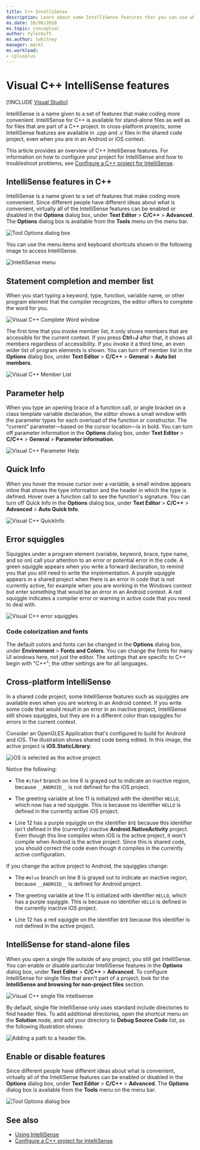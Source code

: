 ```yaml
---
title: C++ IntelliSense
description: Learn about some IntelliSense features that you can use while coding your C++ project.
ms.date: 10/08/2018
ms.topic: conceptual
author: tylermsft
ms.author: twhitney
manager: markl
ms.workload:
- cplusplus
---
```

# Visual C++ IntelliSense features

 [!INCLUDE [Visual Studio](~/includes/applies-to-version/vs-windows-only.md)]

IntelliSense is a name given to a set of features that make coding more convenient. IntelliSense for C++ is available for stand-alone files as well as for files that are part of a C++ project. In cross-platform projects, some IntelliSense features are available in *.cpp* and *.c* files in the shared code project, even when you are in an Android or iOS context.

This article provides an overview of C++ IntelliSense features. For information on how to configure your project for IntelliSense and how to troubleshoot problems, see [Configure a C++ project for IntelliSense](visual-cpp-intellisense-configuration.md).

## IntelliSense features in C++

IntelliSense is a name given to a set of features that make coding more convenient. Since different people have different ideas about what is convenient, virtually all of the IntelliSense features can be enabled or disabled in the **Options** dialog box, under **Text Editor** > **C/C++** > **Advanced**. The **Options** dialog box is available from the **Tools** menu on the menu bar.

![Tool Options dialog box](../ide/media/sintellisensecpptoolsoptions.PNG)

You can use the menu items and keyboard shortcuts shown in the following image to access IntelliSense.

![IntelliSense menu](../ide/media/vs2015_cpp_intellisense_menu.png)

## Statement completion and member list

When you start typing a keyword, type, function, variable name, or other program element that the compiler recognizes, the editor offers to complete the word for you.

![Visual C&#43;&#43; Complete Word window](../ide/media/vs2015_cpp_complete_word.png)

The first time that you invoke member list, it only shows members that are accessible for the current context. If you press **Ctrl**+**J** after that, it shows all members regardless of accessibility. If you invoke it a third time, an even wider list of program elements is shown. You can turn off member list in the **Options** dialog box, under **Text Editor** > **C/C++** > **General** > **Auto list members**.

![Visual C&#43;&#43; Member List](../ide/media/vs2015_cpp_list_members.png)

## Parameter help

When you type an opening brace of a function call, or angle bracket on a class template variable declaration, the editor shows a small window with the parameter types for each overload of the function or constructor. The "current" parameter&mdash;based on the cursor location&mdash;is in bold. You can turn off parameter information in the **Options** dialog box, under **Text Editor** > **C/C++** > **General** > **Parameter information**.

![Visual C&#43;&#43; Parameter Help](../ide/media/vs_2015_cpp_param_help.png)

## Quick Info

When you hover the mouse cursor over a variable, a small window appears inline that shows the type information and the header in which the type is defined. Hover over a function call to see the function's signature. You can turn off Quick Info in the **Options** dialog box, under **Text Editor** > **C/C++** > **Advanced** > **Auto Quick Info**.

![Visual C&#43;&#43; QuickInfo](../ide/media/vs2015_cpp_quickinfo.png)

## Error squiggles

Squiggles under a program element (variable, keyword, brace, type name, and so on) call your attention to an error or potential error in the code. A green squiggle appears when you write a forward declaration, to remind you that you still need to write the implementation. A purple squiggle appears in a shared project when there is an error in code that is not currently active, for example when you are working in the Windows context but enter something that would be an error in an Android context. A red squiggle indicates a compiler error or warning in active code that you need to deal with.

![Visual C&#43;&#43; error squiggles](../ide/media/vs2015_cpp_error_quiggles.png)

### Code colorization and fonts

The default colors and fonts can be changed in the **Options** dialog box, under **Environment** > **Fonts and Colors**. You can change the fonts for many UI windows here, not just the editor. The settings that are specific to C++ begin with "C++"; the other settings are for all languages.

## Cross-platform IntelliSense

In a shared code project, some IntelliSense features such as squiggles are available even when you are working in an Android context. If you write some code that would result in an error in an inactive project, IntelliSense still shows squiggles, but they are in a different color than squiggles for errors in the current context.

Consider an OpenGLES Application that's configured to build for Android and iOS. The illustration shows shared code being edited. In this image, the active project is **iOS.StaticLibrary**:

![iOS is selected as the active project.](../ide/media/intellisensecppcrossplatform2.png)

Notice the following:

- The `#ifdef` branch on line 6 is grayed out to indicate an inactive region, because `__ANDROID__` is not defined for the iOS project.

- The greeting variable at line 11 is initialized with the identifier `HELLO`, which now has a red squiggle. This is because no identifier `HELLO` is defined in the currently active iOS project.

- Line 12 has a purple squiggle on the identifier `BYE` because this identifier isn't defined in the (currently) inactive **Android.NativeActivity** project. Even though this line compiles when iOS is the active project, it won't compile when Android is the active project. Since this is shared code, you should correct the code even though it compiles in the currently active configuration.

If you change the active project to Android, the squiggles change:

- The `#else` branch on line 8 is grayed out to indicate an inactive region, because `__ANDROID__` is defined for Android project.

- The greeting variable at line 11 is initialized with identifier `HELLO`, which has a purple squiggle. This is because no identifier `HELLO` is defined in the currently inactive iOS project.

- Line 12 has a red squiggle on the identifier `BYE` because this identifier is not defined in the active project.

## IntelliSense for stand-alone files

When you open a single file outside of any project, you still get IntelliSense. You can enable or disable particular IntelliSense features in the **Options** dialog box, under **Text Editor** > **C/C++** > **Advanced**. To configure IntelliSense for single files that aren't part of a project, look for the **IntelliSense and browsing for non-project files** section.

![Visual C&#43;&#43; single file intellisense](../ide/media/vs2015_cpp_single_file_intellisense.png)

By default, single file IntelliSense only uses standard include directories to find header files. To add additional directories, open the shortcut menu on the **Solution** node, and add your directory to **Debug Source Code** list, as the following illustration shows:

![Adding a path to a header file.](../ide/media/intellisensedebugyourcode.jpg)

## Enable or disable features

Since different people have different ideas about what is convenient, virtually all of the IntelliSense features can be enabled or disabled in the **Options** dialog box, under **Text Editor** > **C/C++** > **Advanced**. The **Options** dialog box is available from the **Tools** menu on the menu bar.

![Tool Options dialog box](../ide/media/sintellisensecpptoolsoptions.PNG)

## See also

- [Using IntelliSense](../ide/using-intellisense.md)
- [Configure a C++ project for IntelliSense](visual-cpp-intellisense-configuration.md)
